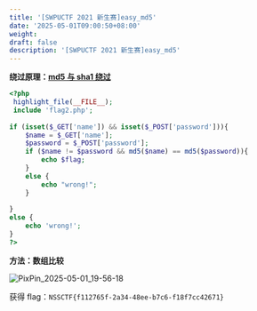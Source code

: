 ```yaml
---
title: '[SWPUCTF 2021 新生赛]easy_md5'
date: '2025-05-01T09:00:50+08:00'
weight: 
draft: false
description: '[SWPUCTF 2021 新生赛]easy_md5'
---
```


**绕过原理：[md5 与 sha1 绕过](../../php/md5-与-sha1-绕过)**

```php
<?php 
 highlight_file(__FILE__);
 include 'flag2.php';
 
if (isset($_GET['name']) && isset($_POST['password'])){
    $name = $_GET['name'];
    $password = $_POST['password'];
    if ($name != $password && md5($name) == md5($password)){
        echo $flag;
    }
    else {
        echo "wrong!";
    }
 
}
else {
    echo 'wrong!';
}
?>
```
**方法：数组比较**

![PixPin_2025-05-01_19-56-18](https://Puppy1599.github.io/picx-images-hosting/Typora/networkSecurity/PixPin_2025-05-01_19-56-18.4job8acsk1.webp)

获得 flag：`NSSCTF{f112765f-2a34-48ee-b7c6-f18f7cc42671}`